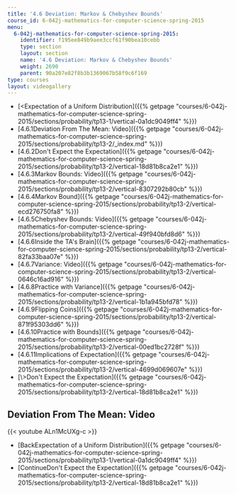 ```yaml
---
title: '4.6 Deviation: Markov & Chebyshev Bounds'
course_id: 6-042j-mathematics-for-computer-science-spring-2015
menu:
  6-042j-mathematics-for-computer-science-spring-2015:
    identifier: f195ee849b9aee3ccf61f90bea10cebb
    type: section
    layout: section
    name: '4.6 Deviation: Markov & Chebyshev Bounds'
    weight: 2690
    parent: 90a207e82f8b3b1369067b58f9c6f169
type: courses
layout: videogallery
---
```

*   [<Expectation of a Uniform Distribution]({{% getpage "courses/6-042j-mathematics-for-computer-science-spring-2015/sections/probability/tp13-1/vertical-0a1dc9049ff4" %}})
*   [4.6.1Deviation From The Mean: Video]({{% getpage "courses/6-042j-mathematics-for-computer-science-spring-2015/sections/probability/tp13-2/_index.md" %}})
*   [4.6.2Don't Expect the Expectation]({{% getpage "courses/6-042j-mathematics-for-computer-science-spring-2015/sections/probability/tp13-2/vertical-18d81b8ca2e1" %}})
*   [4.6.3Markov Bounds: Video]({{% getpage "courses/6-042j-mathematics-for-computer-science-spring-2015/sections/probability/tp13-2/vertical-8307292b80cb" %}})
*   [4.6.4Markov Bound]({{% getpage "courses/6-042j-mathematics-for-computer-science-spring-2015/sections/probability/tp13-2/vertical-ecd276750fa8" %}})
*   [4.6.5Chebyshev Bounds: Video]({{% getpage "courses/6-042j-mathematics-for-computer-science-spring-2015/sections/probability/tp13-2/vertical-49f940bfd8d6" %}})
*   [4.6.6Inside the TA's Brain]({{% getpage "courses/6-042j-mathematics-for-computer-science-spring-2015/sections/probability/tp13-2/vertical-82fa33baa07e" %}})
*   [4.6.7Variance: Video]({{% getpage "courses/6-042j-mathematics-for-computer-science-spring-2015/sections/probability/tp13-2/vertical-0646c16ad916" %}})
*   [4.6.8Practice with Variance]({{% getpage "courses/6-042j-mathematics-for-computer-science-spring-2015/sections/probability/tp13-2/vertical-1b1a945bfd78" %}})
*   [4.6.9Flipping Coins]({{% getpage "courses/6-042j-mathematics-for-computer-science-spring-2015/sections/probability/tp13-2/vertical-871f95303dd6" %}})
*   [4.6.10Practice with Bounds]({{% getpage "courses/6-042j-mathematics-for-computer-science-spring-2015/sections/probability/tp13-2/vertical-00ed1bc2728f" %}})
*   [4.6.11Implications of Expectation]({{% getpage "courses/6-042j-mathematics-for-computer-science-spring-2015/sections/probability/tp13-2/vertical-4699d069607e" %}})
*   [\\>Don't Expect the Expectation]({{% getpage "courses/6-042j-mathematics-for-computer-science-spring-2015/sections/probability/tp13-2/vertical-18d81b8ca2e1" %}})

Deviation From The Mean: Video
------------------------------

{{< youtube ALn1McUXg-c >}}

*   [BackExpectation of a Uniform Distribution]({{% getpage "courses/6-042j-mathematics-for-computer-science-spring-2015/sections/probability/tp13-1/vertical-0a1dc9049ff4" %}})
*   [ContinueDon't Expect the Expectation]({{% getpage "courses/6-042j-mathematics-for-computer-science-spring-2015/sections/probability/tp13-2/vertical-18d81b8ca2e1" %}})